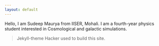 ```yaml
---
layout: default
---
```

Hello, I am Sudeep Maurya from IISER, Mohali. I am a fourth-year physics student interested in Cosmological and galactic simulations. 


> Jekyll-theme Hacker used to build this site.
